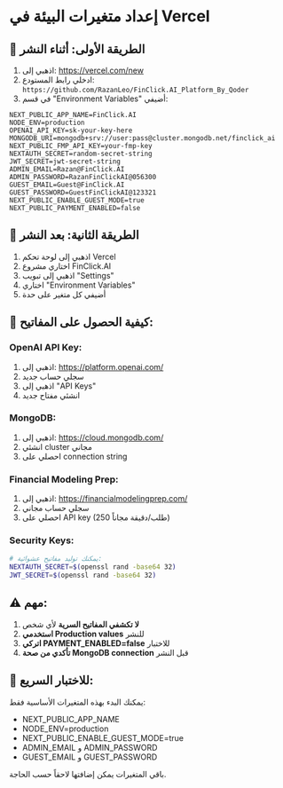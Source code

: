 # إعداد متغيرات البيئة في Vercel

## 🔧 الطريقة الأولى: أثناء النشر

1. اذهبي إلى: https://vercel.com/new
2. ادخلي رابط المستودع: `https://github.com/RazanLeo/FinClick.AI_Platform_By_Qoder`
3. في قسم "Environment Variables" أضيفي:

```
NEXT_PUBLIC_APP_NAME=FinClick.AI
NODE_ENV=production
OPENAI_API_KEY=sk-your-key-here
MONGODB_URI=mongodb+srv://user:pass@cluster.mongodb.net/finclick_ai
NEXT_PUBLIC_FMP_API_KEY=your-fmp-key
NEXTAUTH_SECRET=random-secret-string
JWT_SECRET=jwt-secret-string
ADMIN_EMAIL=Razan@FinClick.AI
ADMIN_PASSWORD=RazanFinClickAI@056300
GUEST_EMAIL=Guest@FinClick.AI
GUEST_PASSWORD=GuestFinClickAI@123321
NEXT_PUBLIC_ENABLE_GUEST_MODE=true
NEXT_PUBLIC_PAYMENT_ENABLED=false
```

## 🔧 الطريقة الثانية: بعد النشر

1. اذهبي إلى لوحة تحكم Vercel
2. اختاري مشروع FinClick.AI
3. اذهبي إلى تبويب "Settings"
4. اختاري "Environment Variables"
5. أضيفي كل متغير على حدة

## 🔑 كيفية الحصول على المفاتيح:

### OpenAI API Key:
1. اذهبي إلى: https://platform.openai.com/
2. سجلي حساب جديد
3. اذهبي إلى "API Keys"
4. انشئي مفتاح جديد

### MongoDB:
1. اذهبي إلى: https://cloud.mongodb.com/
2. انشئي cluster مجاني
3. احصلي على connection string

### Financial Modeling Prep:
1. اذهبي إلى: https://financialmodelingprep.com/
2. سجلي حساب مجاني
3. احصلي على API key (250 طلب/دقيقة مجاناً)

### Security Keys:
```bash
# يمكنك توليد مفاتيح عشوائية:
NEXTAUTH_SECRET=$(openssl rand -base64 32)
JWT_SECRET=$(openssl rand -base64 32)
```

## ⚠️ مهم:

1. **لا تكشفي المفاتيح السرية** لأي شخص
2. **استخدمي Production values** للنشر
3. **اتركي PAYMENT_ENABLED=false** للاختبار
4. **تأكدي من صحة MongoDB connection** قبل النشر

## 🎯 للاختبار السريع:

يمكنك البدء بهذه المتغيرات الأساسية فقط:
- NEXT_PUBLIC_APP_NAME
- NODE_ENV=production  
- NEXT_PUBLIC_ENABLE_GUEST_MODE=true
- ADMIN_EMAIL و ADMIN_PASSWORD
- GUEST_EMAIL و GUEST_PASSWORD

باقي المتغيرات يمكن إضافتها لاحقاً حسب الحاجة.